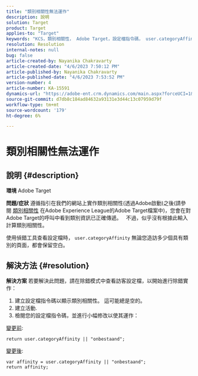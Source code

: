 ```yaml
---
title: "類別相關性無法運作"
description: 說明
solution: Target
product: Target
applies-to: "Target"
keywords: "KCS，類別相關性， Adobe Target，設定檔指令碼， user.categoryAffinity"
resolution: Resolution
internal-notes: null
bug: false
article-created-by: Nayanika Chakravarty
article-created-date: "4/6/2023 7:50:12 PM"
article-published-by: Nayanika Chakravarty
article-published-date: "4/6/2023 7:53:52 PM"
version-number: 4
article-number: KA-15591
dynamics-url: "https://adobe-ent.crm.dynamics.com/main.aspx?forceUCI=1&pagetype=entityrecord&etn=knowledgearticle&id=a8dd7d38-b4d4-ed11-a7c7-6045bd006b3d"
source-git-commit: d7db8c184ad84632a93131e3d44c13c07959d79f
workflow-type: tm+mt
source-wordcount: '179'
ht-degree: 6%

---
```


# 類別相關性無法運作

## 說明 {#description}


<b>環境</b>
Adobe Target

<b>問題/症狀</b>
遵循指引在我們的網站上實作類別相關性(透過Adobe啟動)之後(請參閱 [類別相關性](https://experienceleague.adobe.com/docs/target/using/audiences/visitor-profiles/category-affinity.html?lang=en "按一下以追蹤連結https://experienceleague.adobe.com/docs/target/using/audiences/visitor-profiles/category-affinity.html?lang=en") 在Adobe Experience League的Adobe Target檔案中)，您會在對Adobe Target的呼叫中看到類別資訊已正確傳遞。
 
不過，似乎沒有根據此輸入計算類別相關性。

使用偵錯工具查看設定檔時， `user.categoryAffinity` 無論您造訪多少個具有類別的頁面，都會保留空白。


## 解決方法 {#resolution}


<b>解決方案</b>
若要解決此問題，請在除錯模式中查看訪客設定檔，以開始進行除錯實作：

1. 建立設定檔指令碼以顯示類別相關性。 這可能總是空的。
2. 建立活動.
3. 檢閱您的設定檔指令碼，並進行小幅修改以使其運作：


<u>變更前</u>:


```
return user.categoryAffinity || "onbestaand";
```


<u>變更後</u>:


```
var affinity = user.categoryAffinity || "onbestaand";
return affinity;
```

